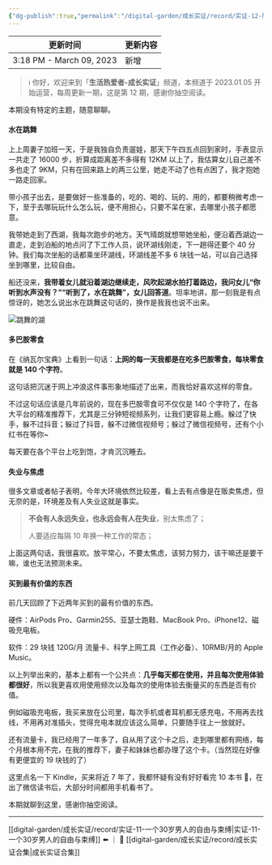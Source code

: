 ```yaml
---
{"dg-publish":true,"permalink":"/digital-garden/成长实证/record/实证-12-随便聊聊的一期/","noteIcon":"1","created":"","updated":""}
---
```



| 更新时间                     | 更新内容 |
| ------------------------ | ---- |
| 3:18 PM - March 09, 2023 | 新增   |


> ℹ️ 你好，欢迎来到「**生活热爱者-成长实证**」频道，本频道于 2023.01.05 开始运营，每周更新一期，这是第 12 期，感谢你抽空阅读。

本期没有特定的主题，随意聊聊。

#### 水在跳舞

上上周妻子加班一天，于是我独自负责遛娃，那天下午四五点回到家时，手表显示一共走了 16000 步，折算成距离差不多得有 12KM 以上了，我估算女儿自己差不多也走了 9KM，只有在回来路上的两三公里，她走不动了也有点困了，我才抱她一路走回家。

带小孩子出去，是要做好一些准备的，吃的、喝的、玩的、用的，都要稍微考虑一下，至于去哪玩玩什么怎么玩，便不用担心，只要不呆在家，去哪里小孩子都愿意。

我带她走到了西湖，我每次跑步的地方。天气晴朗就想带她坐船，便沿着西湖边一直走，走到泊船的地点问了下工作人员，说环湖线刚走，下一趟得还要个 40 分钟。我们每次坐船的话都乘坐环湖线，环湖线差不多 6 块钱一站，可以自己选择坐到哪里，比较自由。

船还没来，**我带着女儿就沿着湖边继续走，风吹起湖水拍打着路边，我问女儿“你听到水声没有？”“听到了，水在跳舞”，女儿回答道**。坦率地讲，那一刻我是有点惊讶的，她怎么说出水在跳舞这句话的，换作是我我也说不出来。

![跳舞的湖](https://100-1258489360.cos.ap-shanghai.myqcloud.com/IMG_1303.JPG)

#### 多巴胺零食

在《纳瓦尔宝典》上看到一句话：**上网的每一天我都是在吃多巴胺零食，每块零食就是 140 个字符**。

这句话把沉迷于网上冲浪这件事形象地描述了出来，而我恰好喜欢这样的零食。

不过这句话应该是几年前说的，现在多巴胺零食可不仅仅是 140 个字符了，在各大平台的精准推荐下，尤其是三分钟短视频系列，让我们更容易上瘾。躲过了快手，躲不过抖音；躲过了抖音，躲不过微信视频号；躲过了微信视频号，还有个小红书在等你~

每天要在各个平台上吃到饱，才肯沉沉睡去。

#### 失业与焦虑

很多文章或者帖子表明，今年大环境依然比较差，看上去有点像是在贩卖焦虑，但无奈的是，环境差及有人失业这就是事实。

> **不会有人永远失业，也永远会有人在失业**，别太焦虑了；
>
> 人要适应每隔 10 年换一种工作的常态；

上面这两句话，我很喜欢。放平常心，不要太焦虑，该努力努力，该干嘛还是要干嘛，谁也无法预测未来。

#### 买到最有价值的东西

前几天回顾了下近两年买到的最有价值的东西。

硬件：AirPods Pro、Garmin255、亚瑟士跑鞋、MacBook Pro、iPhone12、磁吸充电板。

软件：29 块钱 120G/月 流量卡、科学上网工具（工作必备）、10RMB/月的 Apple Music。

以上列举出来的，基本上都有一个公共点：**几乎每天都在使用，并且每次使用体验都很好**，所以我更喜欢用使用频次以及每次的使用体验去衡量买的东西是否有价值。

例如磁吸充电板，我买来放在公司里，每次手机或者耳机都无感充电，不用再去找线，不用再对准插头，觉得充电本就应该这么简单，只要随手往上一放就好。

还有流量卡，我已经用了一年多了，自从用了这个卡之后，走到哪里都有网络，每个月根本用不完，在我的推荐下，妻子和妹妹也都办理了这个卡。（当然现在好像有更便宜的 19 块钱的了）

这里点名一下 Kindle，买来将近 7 年了，我都怀疑有没有好好看完 10 本书 🥶，在出了微信读书后，大部分时间都用手机看书了。

本期就聊到这里，感谢你抽空阅读。

---

[[digital-garden/成长实证/record/实证-11-一个30岁男人的自由与束缚\|实证-11-一个30岁男人的自由与束缚]] ⬅️ ｜ 📑 [[digital-garden/成长实证/record/成长实证合集\|成长实证合集]]
